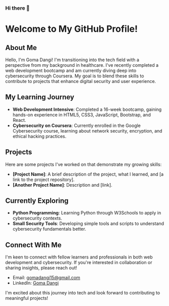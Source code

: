 ### Hi there 👋

<!--
**Dangigoma/Dangigoma** is a ✨ _special_ ✨ repository because its `README.md` (this file) appears on your GitHub profile.

Here are some ideas to get you started:

- 🔭 I’m currently working on ...
- 🌱 I’m currently learning ...
- 👯 I’m looking to collaborate on ...
- 🤔 I’m looking for help with ...
- 💬 Ask me about ...
- 📫 How to reach me: ...
- 😄 Pronouns: ...
- ⚡ Fun fact: ...
-->
# Welcome to My GitHub Profile!

## About Me

Hello, I'm Goma Dangi! I'm transitioning into the tech field with a  perspective from my background in healthcare. I've recently completed a web development bootcamp and am currently diving deep into cybersecurity through Coursera. My goal is to blend these skills to contribute to projects that enhance digital security and user experience.

## My Learning Journey

- **Web Development Intensive**: Completed a 16-week bootcamp, gaining hands-on experience in HTML5, CSS3, JavaScript, Bootstrap, and React.
- **Cybersecurity on Coursera**: Currently enrolled in the Google Cybersecurity course, learning about network security, encryption, and ethical hacking practices.

## Projects

Here are some projects I've worked on that demonstrate my growing skills:

- **[Project Name]**: A brief description of the project, what I learned, and [a link to the project repository].
- **[Another Project Name]**: Description and [link].

## Currently Exploring

- **Python Programming**: Learning Python through W3Schools to apply in cybersecurity contexts.
- **Small Security Tools**: Developing simple tools and scripts to understand cybersecurity fundamentals better.

## Connect With Me

I'm keen to connect with fellow learners and professionals in both web development and cybersecurity. If you're interested in collaboration or sharing insights, please reach out!

- Email: gomadangi15@gmail.com
- LinkedIn: [Goma Dangi](www.linkedin.com/in/goma-dangi)
  
I'm excited about this journey into tech and look forward to contributing to meaningful projects!


